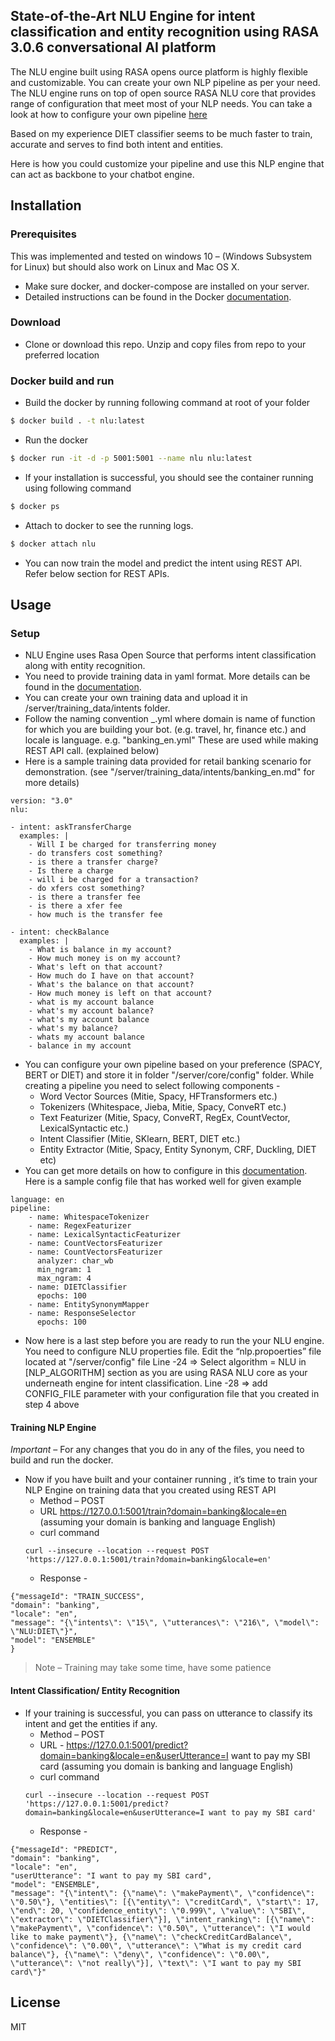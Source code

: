 ## State-of-the-Art NLU Engine for intent classification and entity recognition using RASA 3.0.6  conversational AI platform

The NLU engine built using RASA opens ource platform is highly flexible and customizable.  You can create your own NLP pipeline as per your need. The NLU engine runs on top of open source RASA NLU core that provides range of configuration that meet most of your NLP needs. You can take a look at how to configure your own pipeline [here][url1]

Based on my experience DIET classifier seems to be much faster to train, accurate and serves to find both intent and entities.

Here is how you could customize your pipeline and use this NLP engine that can act as backbone to your chatbot engine.

## Installation
### Prerequisites
This was implemented and tested on windows 10 – (Windows Subsystem for Linux) but should also work on Linux and Mac OS X.
- Make sure docker, and docker-compose are installed on your server. 
- Detailed instructions can be found in the Docker [documentation][url2].
### Download
- Clone or download this repo. Unzip and copy files from repo to your preferred location
### Docker build and run
- Build the docker by running following command at root of your folder
```sh
$ docker build . -t nlu:latest
```
- Run the docker 
```sh
$ docker run -it -d -p 5001:5001 --name nlu nlu:latest
```
- If your installation is successful, you should see the container running using following command
```sh
$ docker ps
```
- Attach to docker to see the running logs.
```sh
$ docker attach nlu
```
- You can now train the model and predict the intent using REST API. Refer below section for REST APIs.

## Usage
### Setup
- NLU Engine uses Rasa Open Source that performs intent classification along with entity recognition.
- You need to provide training data in yaml format. More details can be found in the [documentation][url3]. 
- You can create your own training data and upload it in /server/training_data/intents folder.
- Follow the naming convention <domain>_<locale>.yml where domain is name of function for which you are building your bot. (e.g. travel, hr, finance etc.) and locale is language. e.g. "banking_en.yml" These are used while making REST API call. (explained below)
- Here is a sample training data provided for retail banking scenario for demonstration. (see "/server/training_data/intents/banking_en.md" for more details)
```
version: "3.0"
nlu:

- intent: askTransferCharge
  examples: |
    - Will I be charged for transferring money
    - do transfers cost something?
    - is there a transfer charge?
    - Is there a charge
    - will i be charged for a transaction?
    - do xfers cost something?
    - is there a transfer fee
    - is there a xfer fee
    - how much is the transfer fee

- intent: checkBalance
  examples: |
    - What is balance in my account?
    - How much money is on my account?
    - What's left on that account?
    - How much do I have on that account?
    - What's the balance on that account?
    - How much money is left on that account?
    - what is my account balance
    - what's my account balance?
    - what's my account balance
    - what's my balance?
    - whats my account balance
    - balance in my account
```
- You can configure your own pipeline based on your preference (SPACY, BERT or DIET) and store it in folder "/server/core/config" folder. While creating a pipeline you need to select following components -
    *	Word Vector Sources (Mitie, Spacy, HFTransformers etc.)
    *	Tokenizers (Whitespace, Jieba, Mitie, Spacy, ConveRT etc.)
    *	Text Featurizer (Mitie, Spacy, ConveRT, RegEx, CountVector, LexicalSyntactic etc.)
    *	Intent Classifier (Mitie, SKlearn, BERT, DIET etc.)
    *	Entity Extractor (Mitie, Spacy, Entity Synonym, CRF, Duckling, DIET etc) 
- You can get more details on how to configure in this [documentation][url4]. 
Here is a sample config file that has worked well for given example
```
language: en
pipeline:
    - name: WhitespaceTokenizer
    - name: RegexFeaturizer
    - name: LexicalSyntacticFeaturizer
    - name: CountVectorsFeaturizer
    - name: CountVectorsFeaturizer
      analyzer: char_wb
      min_ngram: 1
      max_ngram: 4
    - name: DIETClassifier
      epochs: 100
    - name: EntitySynonymMapper
    - name: ResponseSelector
      epochs: 100
```
- Now here is a last step before you are ready to run the your NLU engine. You need to configure NLU properties file. Edit the “nlp.propoerties” file located at "/server/config" file
Line -24 => Select algorithm = NLU in  [NLP_ALGORITHM] section as you are using RASA NLU core as your underneath engine for intent classification.
Line -28 => add CONFIG_FILE parameter with your configuration file that you created in step 4 above

#### Training NLP Engine
*Important* – For any changes that you do in any of the files, you need to build and run the docker.
- Now if you have built and your container running , it’s time to train your NLP Engine on training data that you created using REST API
    * Method – POST
    * URL https://127.0.0.1:5001/train?domain=banking&locale=en   (assuming your domain is banking and language English)
    * curl command
    ```
    curl --insecure --location --request POST 'https://127.0.0.1:5001/train?domain=banking&locale=en'
    ```
    * Response - 
```    
{"messageId": "TRAIN_SUCCESS",
"domain": "banking",
"locale": "en",
"message": "{\"intents\": \"15\", \"utterances\": \"216\", \"model\": \"NLU:DIET\"}",
"model": "ENSEMBLE"
}
```
>Note – Training may take some time, have some patience

#### Intent Classification/ Entity Recognition
- If your training is successful, you can pass on utterance to classify its intent and get the entities if any.
    * Method – POST
    * URL - https://127.0.0.1:5001/predict?domain=banking&locale=en&userUtterance=I want to pay my SBI card    (assuming you domain is banking and language English)
    * curl command
    ```
    curl --insecure --location --request POST 'https://127.0.0.1:5001/predict?domain=banking&locale=en&userUtterance=I want to pay my SBI card'
    ```
    * Response - 
```
{"messageId": "PREDICT",
"domain": "banking",
"locale": "en",
"userUtterance": "I want to pay my SBI card",
"model": "ENSEMBLE",
"message": "{\"intent\": {\"name\": \"makePayment\", \"confidence\": \"0.50\"}, \"entities\": [{\"entity\": \"creditCard\", \"start\": 17, \"end\": 20, \"confidence_entity\": \"0.999\", \"value\": \"SBI\", \"extractor\": \"DIETClassifier\"}], \"intent_ranking\": [{\"name\": \"makePayment\", \"confidence\": \"0.50\", \"utterance\": \"I would like to make payment\"}, {\"name\": \"checkCreditCardBalance\", \"confidence\": \"0.00\", \"utterance\": \"What is my credit card balance\"}, {\"name\": \"deny\", \"confidence\": \"0.00\", \"utterance\": \"not really\"}], \"text\": \"I want to pay my SBI card\"}"
```


License
----

MIT

   [url1]: <https://rasa.com/docs/rasa/tuning-your-model/>
   [url2]: <https://docs.docker.com/install/>
   [url3]: <https://rasa.com/docs/rasa/training-data-format>
   [url4]: <https://rasa.com/docs/rasa/components>
